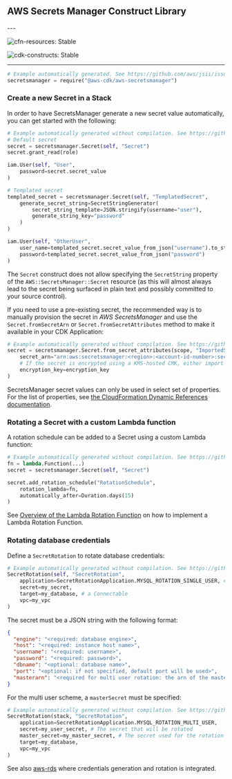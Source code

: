 ## AWS Secrets Manager Construct Library

<!--BEGIN STABILITY BANNER-->---


![cfn-resources: Stable](https://img.shields.io/badge/cfn--resources-stable-success.svg?style=for-the-badge)

![cdk-constructs: Stable](https://img.shields.io/badge/cdk--constructs-stable-success.svg?style=for-the-badge)

---
<!--END STABILITY BANNER-->

```python
# Example automatically generated. See https://github.com/aws/jsii/issues/826
secretsmanager = require("@aws-cdk/aws-secretsmanager")
```

### Create a new Secret in a Stack

In order to have SecretsManager generate a new secret value automatically,
you can get started with the following:

```python
# Example automatically generated without compilation. See https://github.com/aws/jsii/issues/826
# Default secret
secret = secretsmanager.Secret(self, "Secret")
secret.grant_read(role)

iam.User(self, "User",
    password=secret.secret_value
)

# Templated secret
templated_secret = secretsmanager.Secret(self, "TemplatedSecret",
    generate_secret_string=SecretStringGenerator(
        secret_string_template=JSON.stringify(username="user"),
        generate_string_key="password"
    )
)

iam.User(self, "OtherUser",
    user_name=templated_secret.secret_value_from_json("username").to_string(),
    password=templated_secret.secret_value_from_json("password")
)
```

The `Secret` construct does not allow specifying the `SecretString` property
of the `AWS::SecretsManager::Secret` resource (as this will almost always
lead to the secret being surfaced in plain text and possibly committed to
your source control).

If you need to use a pre-existing secret, the recommended way is to manually
provision the secret in *AWS SecretsManager* and use the `Secret.fromSecretArn`
or `Secret.fromSecretAttributes` method to make it available in your CDK Application:

```python
# Example automatically generated without compilation. See https://github.com/aws/jsii/issues/826
secret = secretsmanager.Secret.from_secret_attributes(scope, "ImportedSecret",
    secret_arn="arn:aws:secretsmanager:<region>:<account-id-number>:secret:<secret-name>-<random-6-characters>",
    # If the secret is encrypted using a KMS-hosted CMK, either import or reference that key:
    encryption_key=encryption_key
)
```

SecretsManager secret values can only be used in select set of properties. For the
list of properties, see [the CloudFormation Dynamic References documentation](https://docs.aws.amazon.com/AWSCloudFormation/latest/UserGuide/dynamic-references.html).

### Rotating a Secret with a custom Lambda function

A rotation schedule can be added to a Secret using a custom Lambda function:

```python
# Example automatically generated without compilation. See https://github.com/aws/jsii/issues/826
fn = lambda.Function(...)
secret = secretsmanager.Secret(self, "Secret")

secret.add_rotation_schedule("RotationSchedule",
    rotation_lambda=fn,
    automatically_after=Duration.days(15)
)
```

See [Overview of the Lambda Rotation Function](https://docs.aws.amazon.com/secretsmanager/latest/userguide/rotating-secrets-lambda-function-overview.html) on how to implement a Lambda Rotation Function.

### Rotating database credentials

Define a `SecretRotation` to rotate database credentials:

```python
# Example automatically generated without compilation. See https://github.com/aws/jsii/issues/826
SecretRotation(self, "SecretRotation",
    application=SecretRotationApplication.MYSQL_ROTATION_SINGLE_USER, # MySQL single user scheme
    secret=my_secret,
    target=my_database, # a Connectable
    vpc=my_vpc
)
```

The secret must be a JSON string with the following format:

```json
{
  "engine": "<required: database engine>",
  "host": "<required: instance host name>",
  "username": "<required: username>",
  "password": "<required: password>",
  "dbname": "<optional: database name>",
  "port": "<optional: if not specified, default port will be used>",
  "masterarn": "<required for multi user rotation: the arn of the master secret which will be used to create users/change passwords>"
}
```

For the multi user scheme, a `masterSecret` must be specified:

```python
# Example automatically generated without compilation. See https://github.com/aws/jsii/issues/826
SecretRotation(stack, "SecretRotation",
    application=SecretRotationApplication.MYSQL_ROTATION_MULTI_USER,
    secret=my_user_secret, # The secret that will be rotated
    master_secret=my_master_secret, # The secret used for the rotation
    target=my_database,
    vpc=my_vpc
)
```

See also [aws-rds](https://github.com/aws/aws-cdk/blob/master/packages/%40aws-cdk/aws-rds/README.md) where
credentials generation and rotation is integrated.

